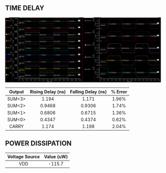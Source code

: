 ## TIME DELAY
![DataPath](SecondInputSet_delay.png)

| Output | Rising Delay (ns) | Falling Delay (ns) | % Error |
| :----: | :----: | :----: | :----: |
| SUM<3> | 1.194 | 1.171 | 1.96% |
| SUM<2> | 0.9468 | 0.9306 | 1.74% |
| SUM<1> | 0.6806 | 0.6715 | 1.36% |
| SUM<0> | 0.4347 | 0.4374 | 0.62% |
| CARRY | 1.174 | 1.198 | 2.04% |

## POWER DISSIPATION
| Voltage Source | Value (uW) |
| :----: | :----: |
| VDD | -115.7 |
